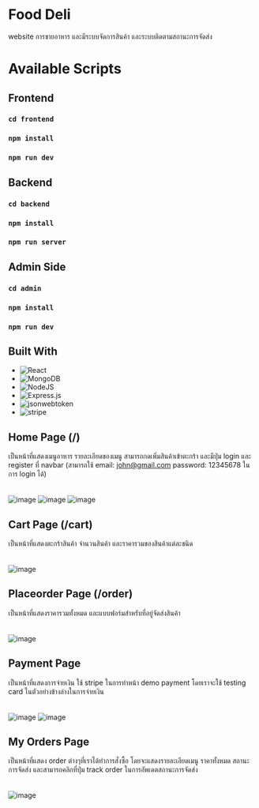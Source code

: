 # Food Deli
website การขายอาหาร และมีระบบจัดการสินค้า และระบบติดตามสถานะการจัดส่ง
# Available Scripts

## Frontend
### `cd frontend`
### `npm install`
### `npm run dev`

## Backend
### `cd backend`
### `npm install`
### `npm run server`

## Admin Side
### `cd admin`
### `npm install`
### `npm run dev`

## Built With ##
* ![React][React.js]
* ![MongoDB][MongoDB]
* ![NodeJS][NodeJS]
* ![Express.js][Express.js]
* ![jsonwebtoken][jsonwebtoken]
* ![stripe][stripe]

## Home Page (/) ##
เป็นหน้าที่แสดงเมนูอาหาร รายละเอียดของเมนู สามารถกดเพิ่มสินค้าเข้าตะกร้า และมีปุ่ม login และ register ที่ navbar (สามารถใช้ email: john@gmail.com password: 12345678 ในการ login ได้)
<br/>
&nbsp;&nbsp;
<br/>
&nbsp;&nbsp;
<br/>
![image](https://github.com/user-attachments/assets/65b8b282-07fd-45f8-823c-a60556e97334)
![image](https://github.com/user-attachments/assets/32bc8e00-dfdb-4151-85bc-e2c05463e886) ![image](https://github.com/user-attachments/assets/8d3d288e-4728-4cc2-bfed-74aa09fafae4)



## Cart Page (/cart) ##
เป็นหน้าที่แสดงตะกร้าสินค้า จำนวนสินค้า และราคารวมของสินค้าแต่ละชนิด
<br/>
&nbsp;&nbsp;
<br/>
&nbsp;&nbsp;
<br/>
![image](https://github.com/user-attachments/assets/d644c503-dde3-4da6-bca3-5881ef837ad8)

## Placeorder Page (/order) ##
เป็นหน้าที่แสดงราคารวมทั้งหมด และแบบฟอร์มสำหรับที่อยู่จัดส่งสินค้า
<br/>
&nbsp;&nbsp;
<br/>
&nbsp;&nbsp;
<br/>
![image](https://github.com/user-attachments/assets/f7948b68-f818-4a92-b3fd-2417c63bfe17)

## Payment Page ##
เป็นหน้าที่แสดงการจ่ายเงิน ใช้ stripe ในการทำหน้า demo payment โดยเราจะใช้ testing card ในตัวอย่างข้างล่างในการจ่ายเงิน 
<br/>
&nbsp;&nbsp;
<br/>
&nbsp;&nbsp;
<br/>
![image](https://github.com/user-attachments/assets/96fcda41-720a-449a-bca2-0241ce1795b8)
![image](https://github.com/user-attachments/assets/a01aed29-b086-49c4-9a76-a68fc968b5df)

## My Orders Page ##
เป็นหน้าที่แสดง order ต่างๆที่เราได้ทำการสั่งซื้อ โดยจะแสดงรายละเอียดเมนู ราคาทั้งหมด สถานะการจัดส่ง และสามารถคลิกที่ปุ่ม track order ในการอัพเดตสถานะการจัดส่ง
<br/>
&nbsp;&nbsp;
<br/>
&nbsp;&nbsp;
<br/>
![image](https://github.com/user-attachments/assets/009cbff7-80b9-44dc-bb32-0b9467ac7ef7)


[React.js]: https://img.shields.io/badge/React-20232A?style=for-the-badge&logo=react&logoColor=61DAFB
[MongoDB]: https://img.shields.io/badge/MongoDB-4EA94B?style=for-the-badge&logo=mongodb&logoColor=white
[NodeJS]: https://img.shields.io/badge/Nodejs-3C873A?style=for-the-badge&logo=node.js&logoColor=white
[Express.js]: https://img.shields.io/badge/Express.js-000000?style=for-the-badge&logo=express&logoColor=white
[jsonwebtoken]: https://img.shields.io/badge/jsonwebtoken-007acc?style=for-the-badge
[stripe]: https://img.shields.io/badge/Stripe-635bff?style=for-the-badge&logo=stripe&logoColor=white
